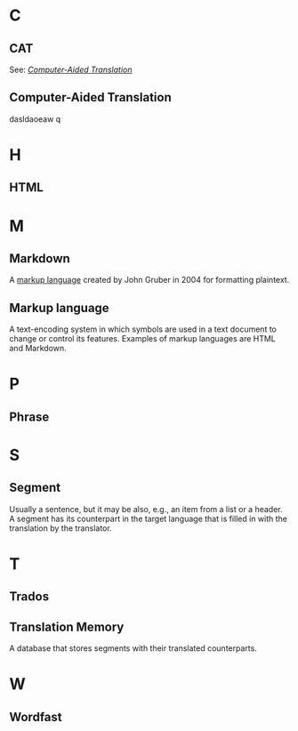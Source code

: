 
# C

## CAT

See: [*Computer-Aided Translation*](#computer-aided-translation)

## Computer-Aided Translation

dasldaoeaw q

# H

## HTML

# M

## Markdown

A [markup language](#markup-language) created by John Gruber in 2004 for formatting plaintext.

## Markup language

A text-encoding system in which symbols are used in a text document to change or control its features. Examples of markup languages are HTML and Markdown.

# P

## Phrase

# S

## Segment

Usually a sentence, but it may be also, e.g., an item from a list or a header. A segment has its counterpart in the target language that is filled in with the translation by the translator.

# T

## Trados

## Translation Memory

A database that stores segments with their translated counterparts.

# W

## Wordfast
